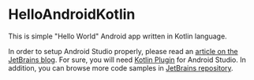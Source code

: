 # HelloAndroidKotlin
This is simple "Hello World" Android app written in Kotlin language.

In order to setup Android Studio properly, please read an [article on the JetBrains blog](http://blog.jetbrains.com/kotlin/2013/08/working-with-kotlin-in-android-studio/). For sure, you will need [Kotlin Plugin](https://plugins.jetbrains.com/plugin/6954?pr=idea) for Android Studio. In addition, you can browse more code samples in [JetBrains repository](https://github.com/JetBrains/kotlin-examples).
